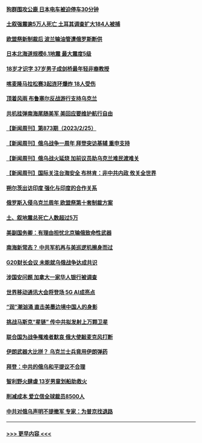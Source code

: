 #### [狗群围攻公鹿 日本电车被迫停车30分钟](../pages/prog202/a103657738.md?t=02262143) 
#### [土叙强震逾5万人死亡 土耳其调查扩大184人被捕](../pages/prog202/a103657684.md?t=02262143) 
#### [欧盟祭新制裁后 波兰输油管遭俄罗斯断供](../pages/prog202/a103657658.md?t=02262143) 
#### [日本北海道规模6.1地震 最大震度5级](../pages/prog202/a103657630.md?t=02262143) 
#### [18岁才识字 37岁男子成剑桥最年轻非裔教授](../pages/prog202/a103657598.md?t=02262143) 
#### [喀麦隆马拉松赛3起连环爆炸 18人受伤](../pages/prog202/a103657606.md?t=02262143) 
#### [顶着风雨 布鲁塞尔反战游行支持乌克兰](../pages/prog202/a103657595.md?t=02262143) 
#### [共机挂弹南海尾随美军 美回应要维护航行自由](../pages/prog202/a103657578.md?t=02262143) 
#### [【新闻周刊】第873期（2023/2/25）](../pages/prog202/a103657457.md?t=02262143) 
#### [【新闻周刊】俄乌战争一周年 拜登突访基辅 重申支持](../pages/prog202/a103657429.md?t=02262143) 
#### [【新闻周刊】俄乌战火延烧 加前议员助乌克兰难民渡难关](../pages/prog202/a103657439.md?t=02262143) 
#### [【新闻周刊】国际关注台海安全 布林肯：非中共内政 攸关全世界](../pages/prog202/a103657427.md?t=02262143) 
#### [朔尔茨出访印度 强化与印度的合作关系](../pages/prog202/a103657392.md?t=02262143) 
#### [俄罗斯入侵乌克兰周年 欧盟祭第十套制裁方案](../pages/prog202/a103657391.md?t=02262143) 
#### [土、叙地震总死亡人数超过5万](../pages/prog202/a103657390.md?t=02262143) 
#### [美副国务卿：有理由担忧北京输俄致命性武器](../pages/prog202/a103657353.md?t=02262143) 
#### [南海新常态？ 中共军机再与美巡逻机擦身而过](../pages/prog202/a103657323.md?t=02262143) 
#### [G20财长会议 未能就乌俄战争达成共识](../pages/prog202/a103657276.md?t=02262143) 
#### [涉国安问题 加拿大一家华人银行被调查](../pages/prog202/a103657298.md?t=02262143) 
#### [世界移动通讯大会将登场  5G AI成亮点](../pages/prog202/a103657279.md?t=02262143) 
#### [“润”潮汹涌  直击美墨边境中国人的身影](../pages/prog202/a103657280.md?t=02262143) 
#### [挑战马斯克“星链” 传中共拟发射上万颗卫星](../pages/prog202/a103657099.md?t=02262143) 
#### [联合国为战争罹难者默哀 俄大使敲麦克风打断](../pages/prog202/a103657127.md?t=02262143) 
#### [伊朗武器大比拼？ 乌克兰士兵竟用伊朗弹药](../pages/prog202/a103657102.md?t=02262143) 
#### [拜登：中共的俄乌和平提议不合理](../pages/prog202/a103657095.md?t=02262143) 
#### [智利野火肆虐 13岁男童划船助救火](../pages/prog202/a103657067.md?t=02262143) 
#### [削减成本 爱立信全球裁员8500人](../pages/prog202/a103657029.md?t=02262143) 
#### [中共对俄乌声明不提撤军 专家：为普京找退路](../pages/prog202/a103657015.md?t=02262143) 

----
#### [ >>> 更早内容 <<< ](../indexes/prog202-earlier.md)
